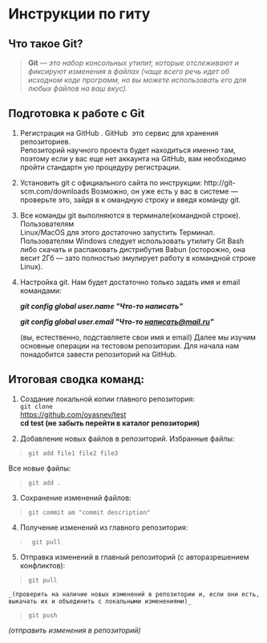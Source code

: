 # Инструкции по гиту

## Что такое Git?
>__Git__ — *это набор консольных утилит, которые отслеживают и фиксируют изменения в файлах (чаще всего речь идет об исходном коде программ, но вы можете использовать его для любых файлов на ваш вкус).*

## Подготовка к работе с Git

1. Регистрация на GitHub     . GitHub ­ это сервис для хранения репозиториев.                
Репозиторий научного проекта будет находиться именно там,                       поэтому если у вас
еще нет аккаунта на GitHub, вам необходимо пройти стандартн                     ую процедуру
регистрации. 
2. Установить git с официального сайта по инструкции: http://git­scm.com/downloads
Возможно, он уже есть у вас в системе — проверьте это, зайдя в к                               омандную строку
и введя команду git. 
3. Все команды git выполняются в           терминале(командной строке). Пользователям      
Linux/MacOS для этого достаточно запустить Терминал. Пользователям Windows
следует использовать утилиту Git Bash либо скачать и распаковать дистрибутив Babun (осторожно, она весит 2Гб — зато полностью эмулирует работу в командной
строке Linux). 
4. Настройка git. Нам будет достаточно только задать имя и email командами:  

    **_git config ­­global user.name "Что-то написать"_**   

    **_git config ­­global user.email "Что-то написать@mail.ru"_**

    (вы, естественно, подставляете свои имя и email) 
Далее мы изучим основные операции на тестовом репозитории. Для начала нам понадобится завести репозиторий на GitHub.

## Итоговая сводка команд:
1. Создание локальной копии главного репозитория:   
    `git clone`  
    https://github.com/oyasnev/test  
    **cd test  (не забыть перейти в каталог репозитория)**

2. Добавление новых файлов в репозиторий. 
Избранные файлы:   
  
>`git add file1 file2 file3`  
       
Все новые файлы:   

  >`git add .`
      
3. Сохранение изменений файлов:   
> `git commit ­am "commit description" `
4. Получение изменений из главного репозитория:   
>` git pull`
5. Отправка изменений в главный репозиторий (с авторазрешением конфликтов):   
> `git pull`  

    _(проверить на наличие новых изменений в репозитории и, если они есть, выкачать их и объединить с локальными изменениями)_ 

> `git push`  
 
 _(отправить изменения в репозиторий)_